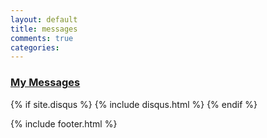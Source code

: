 ```yaml
---
layout: default
title: messages
comments: true
categories:
---
```

### [My Messages]({{page.title}})

<!--
<div class="post">
    {{ content }}
</div>
-->

{% if site.disqus %}
   {% include disqus.html %}
{% endif %}

{% include footer.html %}
